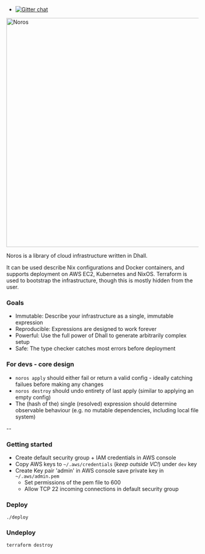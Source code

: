 - [![Gitter chat](https://badges.gitter.im/hashicorp-terraform/Lobby.png)](https://gitter.im/hashicorp-terraform/Lobby)

<img alt="Noros" src="https://dl.dropboxusercontent.com/s/aig30sypi5avyul/noros_logo.png" width="600">

Noros is a library of cloud infrastructure written in Dhall.

It can be used describe Nix configurations and Docker containers, and supports deployment on AWS EC2, Kubernetes and NixOS. Terraform is used to bootstrap the infrastructure, though this is mostly hidden from the user.


### Goals
- Immutable: Describe your infrastructure as a single, immutable expression
- Reproducible: Expressions are designed to work forever
- Powerful: Use the full power of Dhall to generate arbitrarily complex setup
- Safe: The type checker catches most errors before deployment

### For devs - core design
- `noros apply` should either fail or return a valid config - ideally catching failues before making any changes
- `noros destroy` should undo entirety of last apply (similar to applying an empty config)
- The (hash of the) single (resolved) expression should determine observable behaviour (e.g. no mutable dependencies, including local file system)

--

### Getting started

- Create default security group + IAM credentials in AWS console
- Copy AWS keys to `~/.aws/credentials` (*keep outside VC!*) under `dev` key
- Create Key pair 'admin' in AWS console save private key in `~/.aws/admin.pem`
  - Set permissions of the pem file to 600
  - Allow TCP 22 incoming connections in default security group

### Deploy

    ./deploy

### Undeploy

    terraform destroy
